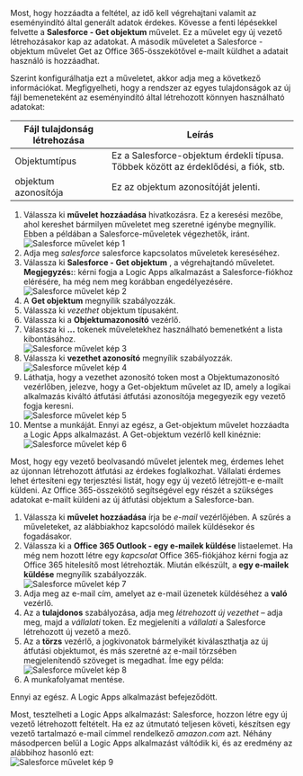 Most, hogy hozzáadta a feltétel, az idő kell végrehajtani valamit az eseményindító által generált adatok érdekes. Kövesse a fenti lépésekkel felvette a **Salesforce - Get objektum** művelet. Ez a művelet egy új vezető létrehozásakor kap az adatokat. A második műveletet a Salesforce - objektum művelet Get az Office 365-összekötővel e-mailt küldhet a adatait használó is hozzáadhat.  

Szerint konfigurálhatja ezt a műveletet, akkor adja meg a következő információkat. Megfigyelheti, hogy a rendszer az egyes tulajdonságok az új fájl bemeneteként az eseményindító által létrehozott könnyen használható adatokat:

| Fájl tulajdonság létrehozása | Leírás |
| --- | --- |
| Objektumtípus |Ez a Salesforce-objektum érdekli típusa. Többek között az érdeklődési, a fiók, stb. |
| objektum azonosítója |Ez az objektum azonosítóját jelenti. |

1. Válassza ki **művelet hozzáadása** hivatkozásra. Ez a keresési mezőbe, ahol kereshet bármilyen műveletet meg szeretné igénybe megnyílik. Ebben a példában a Salesforce-műveletek végezhetők, iránt.      
   ![Salesforce művelet kép 1](./media/connectors-create-api-salesforce/action-1.png)  
2. Adja meg *salesforce* salesforce kapcsolatos műveletek kereséséhez.
3. Válassza ki **Salesforce - Get objektum** , a végrehajtandó műveletet.   **Megjegyzés:**: kérni fogja a Logic Apps alkalmazást a Salesforce-fiókhoz elérésére, ha még nem meg korábban engedélyezésére.    
   ![Salesforce művelet kép 2](./media/connectors-create-api-salesforce/action-2.png)    
4. A **Get objektum** megnyílik szabályozzák.  
5. Válassza ki *vezethet* objektum típusaként.
6. Válassza ki a **Objektumazonosító** vezérlő.
7. Válassza ki **...**  tokenek műveletekhez használható bemenetként a lista kibontásához.       
   ![Salesforce művelet kép 3](./media/connectors-create-api-salesforce/action-3.png)    
8. Válassza ki **vezethet azonosító** megnyílik szabályozzák.   
   ![Salesforce művelet kép 4](./media/connectors-create-api-salesforce/action-4.png)     
9. Láthatja, hogy a vezethet azonosító token most a Objektumazonosító vezérlőben, jelezve, hogy a Get-objektum művelet az ID, amely a logikai alkalmazás kiváltó átfutási átfutási azonosítója megegyezik egy vezető fogja keresni.  
   ![Salesforce művelet kép 5](./media/connectors-create-api-salesforce/action-5.png)  
10. Mentse a munkáját. Ennyi az egész, a Get-objektum művelet hozzáadta a Logic Apps alkalmazást. A Get-objektum vezérlő kell kinéznie:    
    ![Salesforce művelet kép 6](./media/connectors-create-api-salesforce/action-6.png)  

Most, hogy egy vezető beolvasandó művelet jelentek meg, érdemes lehet az újonnan létrehozott átfutási az érdekes foglalkozhat. Vállalati érdemes lehet értesíteni egy terjesztési listát, hogy egy új vezető létrejött-e e-mailt küldeni. Az Office 365-összekötő segítségével egy részét a szükséges adatokat e-mailt küldeni az új átfutási objektum a Salesforce-ban.  

1. Válassza ki **művelet hozzáadása** írja be *e-mail* vezérlőjében. A szűrés a műveleteket, az alábbiakhoz kapcsolódó mailek küldésekor és fogadásakor.  
2. Válassza ki a **Office 365 Outlook - egy e-mailek küldése** listaelemet. Ha még nem hozott létre egy *kapcsolat* Office 365-fiókjához kérni fogja az Office 365 hitelesítő most létrehozták. Miután elkészült, a **egy e-mailek küldése** megnyílik szabályozzák.        
   ![Salesforce művelet kép 7](./media/connectors-create-api-salesforce/action-7.png)  
3. Adja meg az e-mail cím, amelyet az e-mail üzenetek küldéséhez a **való** vezérlő.
4. Az a **tulajdonos** szabályozása, adja meg *létrehozott új vezethet* – adja meg, majd a *vállalati* token. Ez megjeleníti a *vállalati* a Salesforce létrehozott új vezető a mező.  
5. Az a **törzs** vezérlő, a jogkivonatok bármelyikét kiválaszthatja az új átfutási objektumot, és más szeretné az e-mail törzsében megjelenítendő szöveget is megadhat. Íme egy példa:  
   ![Salesforce művelet kép 8](./media/connectors-create-api-salesforce/action-8.png)   
6. A munkafolyamat mentése.  

Ennyi az egész. A Logic Apps alkalmazást befejeződött.  

Most, tesztelheti a Logic Apps alkalmazást: Salesforce, hozzon létre egy új vezető létrehozott feltételt.  Ha ez az útmutató teljesen követi, készítsen egy vezető tartalmazó e-mail címmel rendelkező *amazon.com* azt. Néhány másodpercen belül a Logic Apps alkalmazást váltódik ki, és az eredmény az alábbihoz hasonló ezt:  
![Salesforce művelet kép 9](./media/connectors-create-api-salesforce/action-9.png)  

